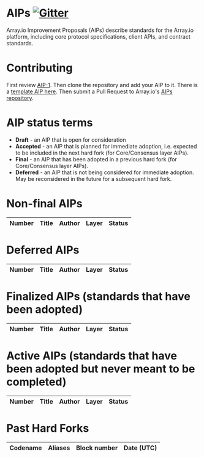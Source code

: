 # AIPs [![Gitter](https://badges.gitter.im/Join%20Chat.svg)](https://gitter.im/arrayio/AIPs?utm_source=badge&utm_medium=badge&utm_campaign=pr-badge)
Array.io Improvement Proposals (AIPs) describe standards for the Array.io platform, including core protocol specifications, client APIs, and contract standards.

# Contributing
First review [AIP-1](AIPS/AIP-1.md). Then clone the repository and add your AIP to it. There is a [template AIP here](AIP-X.md). Then submit a Pull Request to Array.io's [AIPs repository](https://github.com/arrayio/AIPs).

# AIP status terms
* **Draft** - an AIP that is open for consideration
* **Accepted** - an AIP that is planned for immediate adoption, i.e. expected to be included in the next hard fork (for Core/Consensus layer AIPs).
* **Final** - an AIP that has been adopted in a previous hard fork (for Core/Consensus layer AIPs).
* **Deferred** - an AIP that is not being considered for immediate adoption. May be reconsidered in the future for a subsequent hard fork.

# Non-final AIPs
| Number                    | Title                                                   | Author                        | Layer     | Status     |
| ------------------------- | ------------------------------------------------------- | ----------------------------- | --------- | ---------- |
<!--

This readme was forked from Ethereum repository, so I am leaving the list below as in example of how the tables must be filled.

| [3](AIPS/eip-3.md) |  Addition of CALLDEPTH opcode                           | Martin Holst Swende           | Core      | Draft      |
| [4](AIPS/eip-4.md)        |  AIP Classification                                     | Joseph Chow                   | Meta      | Draft      |
| [5](AIPS/eip-5.md)        |  Gas Usage for `RETURN` and `CALL*`                     | Christian Reitwiessner        | Core      | Draft      |
| [101](AIPS/eip-101.md)    |  Serenity Currency and Crypto Abstraction               | Vitalik Buterin               |           | Active     |
| [158](AIPS/eip-158.md)    |  State clearing                                         | Vitalik Buterin               | Core      | Superseded |
| [165](AIPS/eip-165.md)    |  ERC-165 Standard Interface Detection                   | Christian Reitwiessner        | Interface    | Draft |
| [234](AIPS/eip-234.md)    |  Add `blockHash` to JSON-RPC filter options             | Micah Zoltu                   | Interface | Draft      |
| [615](AIPS/eip-615.md)    |  Subroutines and Static Jumps for the EVM               | Greg Colvin                   | Core   | Draft      |
| [616](AIPS/eip-616.md)    |  SIMD Operations for the EVM                            | Greg Colvin                   | Core      | Draft      |
| [681](AIPS/eip-681.md)    |  ERC-681 URL Format for Transaction Requests  | Daniel A. Nagy                 | Interface | Draft      |
| [758](AIPS/eip-758.md)    |  Subscriptions and filters for transaction return data  | Jack Peterson                 | Interface | Draft      |
| [801](AIPS/eip-801.md)    |  ERC-801 Canary Standard                                | ligi                          | Interface | Draft      |
-->

# Deferred AIPs
| Number                                             | Title                                                                                        | Author                                     | Layer      | Status   |
| -------------------------------------------------- | -------------------------------------------------------------------------------------------- | ------------------------------------------ | ---------- | -------- |
<!--
| [86](https://github.com/arrayio/AIPs/pull/208)     | Abstraction of transaction origin and signature                                              | Vitalik Buterin                            | Core       | Deferred (to be replaced) |
| [96](https://github.com/arrayio/AIPs/pull/210)     | Blockhash refactoring                                                                        | Vitalik Buterin                            | Core       | Deferred |
| [145](AIPS/eip-145.md)                             | Bitwise shifting instructions in EVM                                                         | Alex Beregszaszi, Paweł Bylica             | Core       | Deferred |
-->

# Finalized AIPs (standards that have been adopted)
| Number                                             | Title                                                                                        | Author                                     | Layer      | Status   |
| -------------------------------------------------- | -------------------------------------------------------------------------------------------- | -------------------------------------------| ---------- | -------- |
<!--
| [2](AIPS/eip-2.md)                                 | Homestead Hard-fork Changes                                                                  | Vitalik Buterin                            | Core       | Final    |
| [6](AIPS/eip-6.md)                                 | Renaming Suicide Opcode                                                                      | Hudson Jameson                             | Interface  | Final    |
| [7](AIPS/eip-7.md)                                 | DELEGATECALL                                                                                 | Vitalik Buterin                            | Core       | Final    |
| [8](AIPS/eip-8.md)                                 | devp2p Forward Compatibility Requirements for Homestead                                      | Felix Lange                                | Networking | Final    |
| [20](AIPS/eip-20-token-standard.md)                | ERC-20 Token Standard                                                                        | Fabian Vogelsteller, Vitalik Buterin       | ERC        | Final    |
| [55](AIPS/eip-55.md)                               | ERC-55 Mixed-case checksum address encoding                                                  | Vitalik Buterin                            | ERC        | Final    |
| [100](https://github.com/arrayio/AIPs/issues/100) | Change difficulty adjustment to target mean block time including uncles                      | Vitalik Buterin                            | Core       | Final    |
| [137](AIPS/eip-137.md)                             | Array.io Domain Name Service - Specification                                                 | Nick Johnson                               | ERC        | Final    |
| [140](https://github.com/arrayio/AIPs/pull/206)   | REVERT instruction                                                                           | Alex Beregszaszi, Nikolai Mushegian        | Core       | Final    |
| [141](AIPS/eip-141.md)                             | Designated invalid EVM instruction                                                           | Alex Beregszaszi                           | Core       | Final    |
| [150](AIPS/eip-150.md)                             | Gas cost changes for IO-heavy operations                                                     | Vitalik Buterin                            | Core       | Final    |
| [155](AIPS/eip-155.md)                             | Simple replay attack protection                                                              | Vitalik Buterin                            | Core       | Final    |
| [160](AIPS/eip-160.md)                             | EXP cost increase                                                                            | Vitalik Buterin                            | Core       | Final    |
| [161](AIPS/eip-161.md)                             | State trie clearing (invariant-preserving alternative)                                       | Gavin Wood                                 | Core       | Final    |
| [162](AIPS/eip-162.md)                             | ERC-162 Initial ENS Hash Registrar                                                           | Maurelian, Nick Johnson                    | ERC        | Final    |
| [170](AIPS/eip-170.md)                             | Contract code size limit                                                                     | Vitalik Buterin                            | Core       | Final    |
| [181](AIPS/eip-181.md)                             | ERC-181 ENS support for reverse resolution of Array.io addresses                             | Nick Johnson                               | ERC        | Final    |
| [190](AIPS/eip-190.md)                             | ERC-190 Array.io Smart Contract Packaging Standard                                           | Merriam, Coulter, Erfurt, Catalano, Matias | ERC        | Final    |
| [196](https://github.com/arrayio/AIPs/pull/213)   | Precompiled contracts for addition and scalar multiplication on the elliptic curve alt_bn128 | Christian Reitwiessner                     | Core       | Final    |
| [197](https://github.com/arrayio/AIPs/pull/212)   | Precompiled contracts for optimal Ate pairing check on the elliptic curve alt_bn128          | Vitalik Buterin, Christian Reitwiessner    | Core       | Final    |
| [198](https://github.com/arrayio/AIPs/pull/198)   | Precompiled contract for bigint modular exponentiation                                       | Vitalik Buterin                            | Core       | Final    |
| [211](https://github.com/arrayio/AIPs/pull/211)   | New opcodes: RETURNDATASIZE and RETURNDATACOPY                                               | Christian Reitwiessner                     | Core       | Final    |
| [214](https://github.com/arrayio/AIPs/pull/214)   | New opcode STATICCALL                                                                        | Vitalik Buterin, Christian Reitwiessner    | Core       | Final    |
| [649](https://github.com/arrayio/AIPs/pull/669)   | Metropolis Difficulty Bomb Delay and Block Reward Reduction                                  | Afri Schoedon, Vitalik Buterin             | Core       | Final    |
| [658](https://github.com/arrayio/AIPs/pull/658)   | Embedding transaction status code in receipts                                                | Nick Johnson                               | Core       | Final    |
| [706](AIPS/eip-706.md)                             | DEVp2p snappy compression                                                                    | Péter Szilágyi                             | Networking | Final    |
-->
# Active AIPs (standards that have been adopted but never meant to be completed)

| Number                                             | Title                                                                                        | Author                                     | Layer      | Status   |
| -------------------------------------------------- | -------------------------------------------------------------------------------------------- | -------------------------------------------| ---------- | -------- |
<!--
| [1](AIPS/eip-1.md)                                 | AIP Purpose and Guidelines                                                                   | Martin Becze, Hudson Jameson               | Meta       | Active    |
-->

# Past Hard Forks
| Codename                              | Aliases                     | Block number   | Date (UTC) |
|-------------------------------------- |---------------------------- |----------------|------------|
<!--
| [Homestead](AIPS/eip-606.md)          |                             | 1,150,000      | 2016-03-14 |
| [DAO Fork](AIPS/eip-779.md)           |                             | 1,920,000      | 2016-07-20 |
| [Tangerine Whistle](AIPS/eip-608.md)  | Anti-DoS, AIP 150           | 2,463,000      | 2016-10-18 |
| [Spurious Dragon](AIPS/eip-607.md)    | State-clearing, AIP 158/161 | 2,675,000      | 2016-11-22 |
| [Byzantium](AIPS/eip-609.md)          | Metropolis: Part 1          | 4,730,000      | 2017-10-16 |
-->

